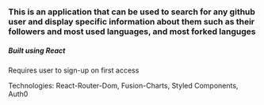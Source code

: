 ### This is an application that can be used to search for any github user and display specific information about them such as their followers and most used languages, and most forked languges

##### Built using React

Requires user to sign-up on first access

Technologies: React-Router-Dom, Fusion-Charts, Styled Components, Auth0
